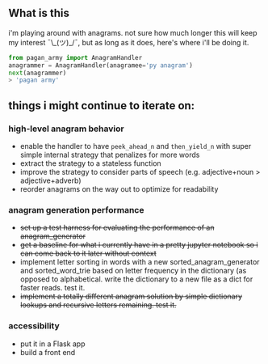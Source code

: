 ## What is this
i'm playing around with anagrams. not sure how much longer this will keep my interest ¯\\\_(ツ)\_/¯, but as long as it does, here's where i'll be doing it.


```python
from pagan_army import AnagramHandler
anagrammer = AnagramHandler(anagramee='py anagram')
next(anagrammer)
> 'pagan army'
```


## things i might continue to iterate on:

### high-level anagram behavior
* enable the handler to have `peek_ahead_n` and `then_yield_n` with super simple internal strategy that penalizes for more words
* extract the strategy to a stateless function
* improve the strategy to consider parts of speech (e.g. adjective+noun > adjective+adverb)
* reorder anagrams on the way out to optimize for readability

### anagram generation performance
* ~~set up a test harness for evaluating the performance of an anagram_generator~~
* ~~get a baseline for what i currently have in a pretty jupyter notebook so i can come back to it later without context~~
* implement letter sorting in words with a new sorted_anagram_generator and sorted_word_trie based on letter frequency in the dictionary (as opposed to alphabetical. write the dictionary to a new file as a dict for faster reads. test it.
* ~~implement a totally different anagram solution by simple dictionary lookups and recursive letters remaining. test it.~~

### accessibility
* put it in a Flask app
* build a front end
